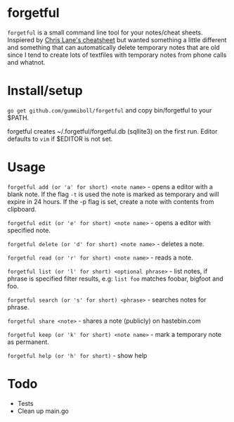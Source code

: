 forgetful
=======

`forgetful` is a small command line tool for your notes/cheat sheets. Inspiered by [Chris Lane's cheatsheet](https://github.com/chrisallenlane/cheat) but wanted something a little different and something that can automatically delete temporary notes that are old since I tend to create lots of textfiles with temporary notes from phone calls and whatnot.

# Install/setup
`go get github.com/gummiboll/forgetful` and copy bin/forgetful to your $PATH.

forgetful creates ~/.forgetful/forgetful.db (sqllite3) on the first run. Editor defaults to `vim` if $EDITOR is not set.

# Usage
`forgetful add (or 'a' for short) <note name>` - opens a editor with a blank note. If the flag `-t` is used the note is marked as temporary and will expire in 24 hours. If the -p flag is set, create a note with contents from clipboard.

`forgetful edit (or 'e' for short) <note name>` - opens a editor with specified note.

`forgetful delete (or 'd' for short) <note name>` - deletes a note.

`forgetful read (or 'r' for short) <note name>` - reads a note.

`forgetful list (or 'l' for short) <optional phrase>` - list notes, if phrase is specified filter results, e.g: `list foo` matches foobar, bigfoot and foo.

`forgetful search (or 's' for short) <phrase>` - searches notes for phrase.

`forgetful share <note>` - shares a note (publicly) on hastebin.com

`forgetful keep (or 'k' for short) <note name>` - mark a temporary note as permanent.

`forgetful help (or 'h' for short)` - show help

# Todo

 - Tests
 - Clean up main.go
